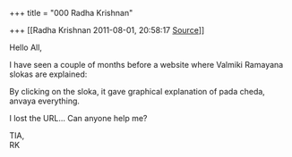 +++
title = "000 Radha Krishnan"

+++
[[Radha Krishnan	2011-08-01, 20:58:17 [Source](https://groups.google.com/g/samskrita/c/wHG_EH0-RyQ)]]



Hello All,

I have seen a couple of months before a website where Valmiki Ramayana  
slokas are explained:

By clicking on the sloka, it gave graphical explanation of pada cheda,  
anvaya everything.

I lost the URL... Can anyone help me?

TIA,  
RK  

